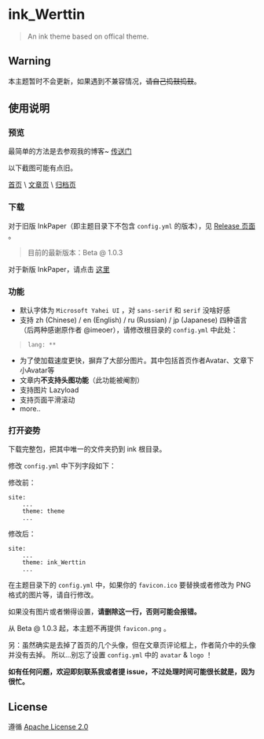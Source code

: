 # ink_Werttin

> An ink theme based on offical theme.

## Warning

本主题暂时不会更新，如果遇到不兼容情况，~~请自己捣鼓捣鼓~~。

## 使用说明

### 预览

最简单的方法是去参观我的博客~ [传送门](http://ikevin.in)

以下截图可能有点旧。

[首页](https://cloud.githubusercontent.com/assets/9017470/10266999/daf3a772-6ab1-11e5-9449-5bcc47eabbc7.gif) \ [文章页](https://cloud.githubusercontent.com/assets/9017470/10267001/06981ca0-6ab2-11e5-9f6e-ad007b3e66b6.gif) \ [归档页](https://cloud.githubusercontent.com/assets/9017470/10267003/26286408-6ab2-11e5-97b4-1cf25b14a98a.gif)

### 下载

对于旧版 InkPaper（即主题目录下不包含 `config.yml` 的版本），见 [Release 页面](https://github.com/Skimige/ink_Werttin/releases) 。

> 目前的最新版本：Beta @ 1.0.3

对于新版 InkPaper，请点击 [这里](https://github.com/Skimige/ink_Werttin/archive/master.zip)

### 功能

 - 默认字体为 `Microsoft Yahei UI` ，对 `sans-serif` 和 `serif` 没啥好感
 - 支持 zh (Chinese) / en (English) / ru (Russian) / jp (Japanese) 四种语言（后两种感谢原作者 @imeoer），请修改根目录的 `config.yml` 中此处：

>     lang: **

 - 为了使加载速度更快，摒弃了大部分图片。其中包括首页作者Avatar、文章下小Avatar等
 - 文章内**不支持头图功能**（此功能被阉割）
 - 支持图片 Lazyload
 - 支持页面平滑滚动
 - more..

### 打开姿势

下载完整包，把其中唯一的文件夹扔到 ink 根目录。

修改 `config.yml` 中下列字段如下：

修改前：

```
site:
    ...
    theme: theme
    ...
```

修改后：

```
site:
    ...
    theme: ink_Werttin
    ...
``` 

在主题目录下的 `config.yml` 中，如果你的 `favicon.ico` 要替换或者修改为 PNG 格式的图片等，请自行修改。

如果没有图片或者懒得设置，**请删除这一行，否则可能会报错。**

从 Beta @ 1.0.3 起，本主题不再提供 `favicon.png` 。

另：虽然确实是去掉了首页的几个头像，但在文章页评论框上，作者简介中的头像并没有去掉。
所以…别忘了设置 `config.yml` 中的 `avatar` & `logo` ！

**如有任何问题，欢迎即刻联系我或者提 issue，不过处理时间可能很长就是，因为很忙。**

## License

遵循 [Apache License 2.0](https://github.com/Skimige/ink_Werttin/blob/master/LICENSE)
